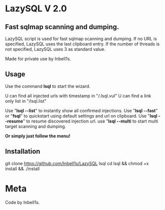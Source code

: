 # LazySQL V 2.0

## **Fast sqlmap scanning and dumping.**

LazySQL script is used for fast sqlmap scanning and dumping.
If no URL is specified, LazySQL uses the last clipboard entry.
If the number of threads is not specified, LazySQL uses 3 as standard value.

Made for private use by Inbell1s.

## Usage

Use the command **lsql** to start the wizard.

U can find all injected urls with timestamp in "/.lsql.vul"
U can find a link only list in "/lsql.list"

Use "**lsql --list**" to instantly show all confirmed injections.
Use "**lsql --fast**" or "**fsql**" to quickstart using default settings and url on clipboard.
Use "**lsql --resume**" to resume discovered injection url.
use "**lsql --multi** to start multi target scanning and dumping.

**Or simply just follow the menu!**

## Installation

git clone https://github.com/Inbell1s/LazySQL lsql 
cd lsql && chmod +x install && ./install



# Meta

Code by Inbell1s.

[badge]: https://img.shields.io/badge/BETA-In%20Progress-RED.svg

